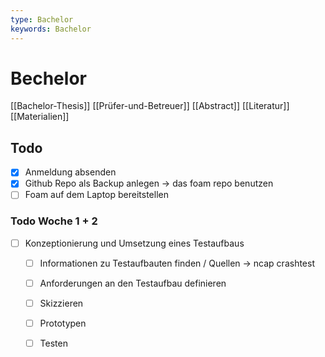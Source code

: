 ```yaml
---
type: Bachelor
keywords: Bachelor
---
```


# Bechelor

[[Bachelor-Thesis]]
[[Prüfer-und-Betreuer]]
[[Abstract]]
[[Literatur]]
[[Materialien]]

## Todo

- [x] Anmeldung absenden
- [x] Github Repo als Backup anlegen -> das foam repo benutzen
- [ ] Foam auf dem Laptop bereitstellen

### Todo Woche 1 + 2

- [ ] Konzeptionierung und Umsetzung eines Testaufbaus
  - [ ] Informationen zu Testaufbauten finden / Quellen -> ncap crashtest
  - [ ] Anforderungen an den Testaufbau definieren
  - [ ] Skizzieren
  - [ ] Prototypen
  - [ ] Testen
  